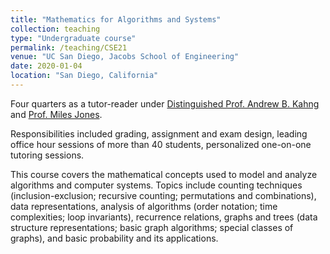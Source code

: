 ```yaml
---
title: "Mathematics for Algorithms and Systems"
collection: teaching
type: "Undergraduate course"
permalink: /teaching/CSE21
venue: "UC San Diego, Jacobs School of Engineering"
date: 2020-01-04
location: "San Diego, California"
---
```


Four quarters as a tutor-reader under [Distinguished Prof. Andrew B. Kahng](https://vlsicad.ucsd.edu/~abk/) and [Prof. Miles Jones](https://cseweb.ucsd.edu/~mej016/).

Responsibilities included grading, assignment and exam design, leading office hour sessions of more than 40 students, personalized one-on-one tutoring sessions.

This course covers the mathematical concepts used to model and analyze algorithms and computer systems. Topics include counting techniques (inclusion-exclusion; recursive counting; permutations and combinations), data representations, analysis of algorithms (order notation; time complexities; loop invariants), recurrence relations, graphs and trees (data structure representations; basic graph algorithms; special classes of graphs), and basic probability and its applications. 